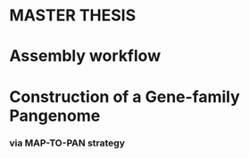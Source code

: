 # MASTER THESIS
# Assembly workflow

# Construction of a Gene-family Pangenome

### via MAP-TO-PAN strategy


